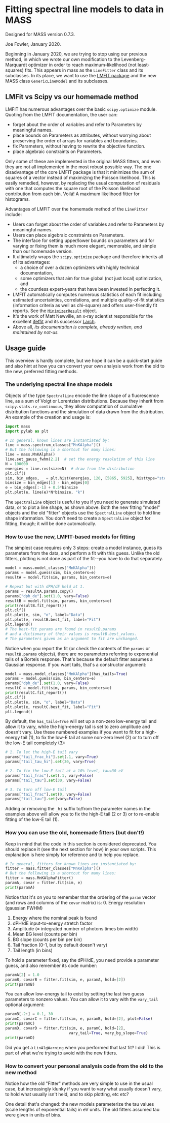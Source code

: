 # Fitting spectral line models to data in MASS

Designed for MASS version 0.7.3.

Joe Fowler, January 2020.

Beginning in January 2020, we are trying to stop using our previous method, in which we wrote our own modification to the Levenberg-Marquardt optimizer in order to reach maximum-likelihood (not least-squares) fits. This appears in mass as the `LineFitter` class and its subclasses. In its place, we want to use the [LMFIT package](https://lmfit.github.io/lmfit-py/) and the new MASS class `GenericLineModel` and its subclasses.

## LMFit vs Scipy vs our homemade method

LMFIT has numerous advantages over the basic `scipy.optimize` module. Quoting from the LMFIT documentation, the user can:
* forget about the order of variables and refer to Parameters by meaningful names.
* place bounds on Parameters as attributes, without worrying about preserving the order of arrays for variables and boundaries.
* fix Parameters, without having to rewrite the objective function.
* place algebraic constraints on Parameters.

Only some of these are implemented in the original MASS fitters, and even they are not all implemented in the most robust possible way. The one disadvantage of the core LMFIT package is that it minimizes the sum of squares of a vector instead of maximizing the Poisson likelihood. This is easily remedied, however, by replacing the usual computation of residuals with one that computes the square root of the Poisson likelihood contribution from each bin. Voilá! A maximum likelihood fitter for histograms.

Advantages of LMFIT over the homemade method of the `LineFitter` include:

* Users can forget about the order of variables and refer to Parameters by meaningful names.
* Users can place algebraic constraints on Parameters.
* The interface for setting upper/lower bounds on parameters and for varying or fixing them is much more elegant, memorable, and simple than our homemade version.
* It ultimately wraps the `scipy.optimize` package and therefore inherits all of its advantages:
  * a choice of over a dozen optimizers with highly technical documentation,
  * some optimizers that aim for true global (not just local) optimization, and
  * the countless expert-years that have been invested in perfecting it.
* LMFIT automatically computes numerous statistics of each fit including estimated uncertainties, correlations, and multiple quality-of-fit statistics (information criteria as well as chi-square) and offers user-friendly fit reports. See the [`MinimizerResult`](https://lmfit.github.io/lmfit-py/fitting.html#minimizerresult-the-optimization-result) object.
* It's the work of Matt Newville, an x-ray scientist responsible for the excellent [ifeffit](http://cars9.uchicago.edu/ifeffit/) and its successor [Larch](https://xraypy.github.io/xraylarch/).
* Above all, *its documentation is complete, already written, and maintained by not-us.*

## Usage guide

This overview is hardly complete, but we hope it can be a quick-start guide and also hint at how you can convert your own analysis work from the old to the new, preferred fitting methods.

### The underlying spectral line shape models

Objects of the type `SpectralLine` encode the line shape of a fluorescence line, as a sum of Voigt or Lorentzian distributions. Because they inherit from `scipy.stats.rv_continuous`, they allow computation of cumulative distribution functions and the simulation of data drawn from the distribution. An example of the creation and usage is:

```python
import mass
import pylab as plt

# In general, known lines are instantiated by:
line = mass.spectrum_classes["MnKAlpha"]()
# But the following is a shortcut for many lines:
line = mass.MnKAlpha()
line.set_gauss_fwhm(2.2)  # set the energy resolution of this line
N = 100000
energies = line.rvs(size=N)  # draw from the distribution
plt.clf()
sim, bin_edges, _ = plt.hist(energies, 120, [5865, 5925], histtype="step");
binsize = bin_edges[1] - bin_edges[0]
e = bin_edges[:-1] + 0.5*binsize
plt.plot(e, line(e)*N*binsize, "k")
```

The `SpectralLine` object is useful to you if you need to generate simulated data, or to plot a line shape, as shown above. Both the new fitting "model" objects and the old "fitter" objects use the `SpectralLine` object to hold line shape information. You don't need to create a `SpectralLine` object for fitting, though; it will be done automatically.


### How to use the new, LMFIT-based models for fitting

The simplest case requires only 3 steps: create a model instance, guess its parameters from the data, and perform a fit with this guess. Unlike the old fitters, plotting is not done as part of the fit--you have to do that separately.

```python
model = mass.model_classes["MnKAlpha"]()
params = model.guess(sim, bin_centers=e)
resultA = model.fit(sim, params, bin_centers=e)

# Repeat but with dPH/dE held at 1.
params = resultA.params.copy()
params["dph_de"].set(1.0, vary=False)
resultB = model.fit(sim, params, bin_centers=e)
print(resultB.fit_report())
plt.clf()
plt.plot(e, sim, "o", label="Data")
plt.plot(e, resultB.best_fit, label="Fit")
plt.legend()
# The best-fit params are found in resultB.params
# and a dictionary of their values is resultB.best_values.
# The parameters given as an argument to fit are unchanged.
```

Notice when you report the fit (or check the contents of the `params` or `resultB.params` objects), there are no parameters referring to exponential tails of a Bortels response. That's because the default fitter assumes a Gaussian response. If you want tails, that's a constructor argument:

```python
model = mass.model_classes["MnKAlpha"](has_tails=True)
params = model.guess(sim, bin_centers=e)
params["dph_de"].set(1.0, vary=False)
resultC = model.fit(sim, params, bin_centers=e)
print(resultC.fit_report())
plt.clf()
plt.plot(e, sim, "o", label="Data")
plt.plot(e, resultC.best_fit, label="Fit")
plt.legend()
```

By default, the `has_tails=True` will set up a non-zero low-energy tail and allow it to vary, while the high-energy tail is set to zero amplitude and doesn't vary. Use these numbered examples if you want to fit for a high-energy tail (1), to fix the low-E tail at some non-zero level (2) or to turn off the low-E tail completely (3):

```python
# 1. To let the high-E tail vary
params["tail_frac_hi"].set(.1, vary=True)
params["tail_tau_hi"].set(30, vary=True)

# 2. To fix the low-E tail at a 10% level, tau=30 eV
params["tail_frac"].set(.1, vary=False)
params["tail_tau"].set(30, vary=False)

# 3. To turn off low-E tail
params["tail_frac"].set(0, vary=False)
params["tail_tau"].set(vary=False)
```

Adding or removing the `_hi` suffix to/from the parameter names in the examples above will allow you to fix the high-E tail (2 or 3) or to re-enable fitting of the low-E tail (1).


### How you can use the old, homemade fitters (but don't!)

Keep in mind that the code in this section is considered deprecated. You should replace it (see the next section for how) in your own scripts. This explanation is here simply for reference and to help you replace.

```python
# In general, fitters for known lines are instantiated by:
fitter = mass.fitter_classes["MnKAlpha"]()
# But the following is a shortcut for many lines:
fitter = mass.MnKAlphaFitter()
paramA, covar = fitter.fit(sim, e)
print(paramA)
```

Notice that it's on you to remember that the ordering of the `param` vector (and rows and columns of the `covar` matrix) is:
0. Energy resolution (gaussian FWHM)
1. Energy where the nominal peak is found
1. dPH/dE input-to-energy stretch factor
1. Amplitude (= integrated number of photons times bin width)
1. Mean BG level (counts per bin)
1. BG slope (counts per bin per bin)
1. Tail fraction (0-1, but by default doesn't vary)
1. Tail length (in bins)

To hold a parameter fixed, say the dPH/dE, you need provide a parameter guess, and also remember its code number:

```python
paramA[2] = 1.0
paramB, covarB = fitter.fit(sim, e, paramA, hold=[2])
print(paramB)
```

You can allow low-energy tail to exist by setting the last two guess parameters to nonzero values. You can allow it to vary with the `vary_tail` optional argument:

```python
paramB[-2:] = 0.1, 30
paramC, covarC = fitter.fit(sim, e, paramB, hold=[2], plot=False)
print(paramC)
paramD, covarD = fitter.fit(sim, e, paramC, hold=[2],
                            vary_tail=True, vary_bg_slope=True)
print(paramD)
```

Did you get a `LinAlgWarning` when you performed that last fit? I did! This is part of what we're trying to avoid with the new fitters.

### How to convert your personal analysis code from the old to the new method

Notice how the old "Fitter" methods are very simple to use in the usual case, but increasingly klunky if you want to vary what usually doesn't vary, to hold what usually isn't held, and to skip plotting, etc etc?

One detail that's changed: the new models parameterize the tau values (scale lengths of exponential tails) in eV units. The old fitters assumed tau were given in units of bins.
